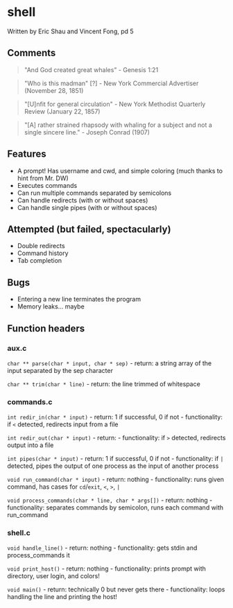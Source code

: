 # shell
Written by Eric Shau and Vincent Fong, pd 5

## Comments

> "And God created great whales" - Genesis 1:21

> "Who is this madman" [?] - New York Commercial Advertiser (November 28, 1851)

> "[U]nfit for general circulation" - New York Methodist Quarterly Review (January 22, 1857)

> "[A] rather strained rhapsody with whaling for a subject and not a single sincere line." - Joseph Conrad (1907)

## Features
- A prompt! Has username and cwd, and simple coloring (much thanks to hint from Mr. DW)
- Executes commands
- Can run multiple commands separated by semicolons
- Can handle redirects (with or without spaces)
- Can handle single pipes (with or without spaces)

## Attempted (but failed, spectacularly)
- Double redirects
- Command history
- Tab completion

## Bugs
- Entering a new line terminates the program
- Memory leaks... maybe

## Function headers

### aux.c
`char ** parse(char * input, char * sep)`
        - return: a string array of the input separated by the sep character

`char ** trim(char * line)`
        - return: the line trimmed of whitespace

### commands.c
`int redir_in(char * input)`
        - return: 1 if successful, 0 if not
        - functionality: if `<` detected, redirects input from a file

`int redir_out(char * input)`
        - return:
        - functionality: if `>` detected, redirects output into a file

`int pipes(char * input)`
        - return: 1 if successful, 0 if not
        - functionality: if `|` detected, pipes the output of one process as the input of another process

`void run_command(char * input)`
        - return: nothing
        - functionality: runs given command, has cases for `cd`/`exit`, `<`, `>`, `|`

`void process_commands(char * line, char * args[])`
        - return: nothing
        - functionality: separates commands by semicolon, runs each command with run_command

### shell.c
`void handle_line()`
        - return: nothing
        - functionality: gets stdin and process_commands it

`void print_host()`
        - return: nothing
        - functionality: prints prompt with directory, user login, and colors!

`void main()`
        - return: technically 0 but never gets there
        - functionality: loops handling the line and printing the host!

